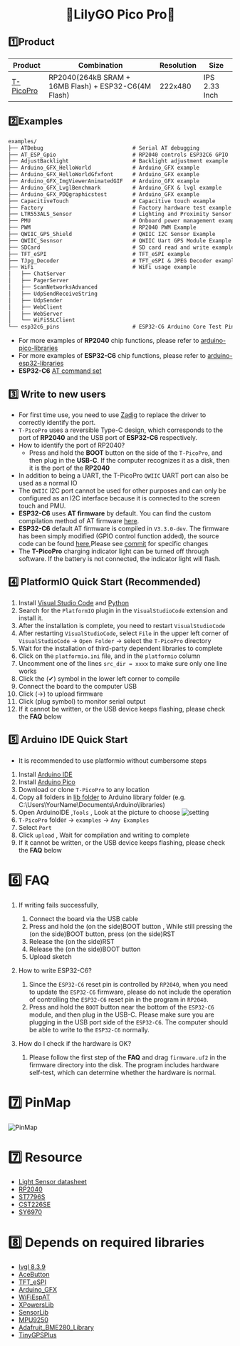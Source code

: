 <h1 align = "center">🌟LilyGO Pico Pro🌟</h1> 

## 1️⃣Product

| Product        | Combination                                          | Resolution | Size          |
| -------------- | ---------------------------------------------------- | ---------- | ------------- |
| [T-PicoPro][1] | RP2040(264kB SRAM + 16MB Flash) + ESP32-C6(4M Flash) | 222x480    | IPS 2.33 Inch |

[1]: https://www.lilygo.cc/products/

## 2️⃣Examples

```txt
examples/
├── ATDebug                            # Serial AT debugging
├── AT_ESP_Gpio                        # RP2040 controls ESP32C6 GPIO
├── AdjustBacklight                    # Backlight adjustment example
├── Arduino_GFX_HelloWorld             # Arduino_GFX example
├── Arduino_GFX_HelloWorldGfxfont      # Arduino_GFX example
├── Arduino_GFX_ImgViewerAnimatedGIF   # Arduino_GFX example
├── Arduino_GFX_LvglBenchmark          # Arduino_GFX & lvgl example
├── Arduino_GFX_PDQgraphicstest        # Arduino_GFX example
├── CapacitiveTouch                    # Capacitive touch example
├── Factory                            # Factory hardware test example
├── LTR553ALS_Sensor                   # Lighting and Proximity Sensor Example
├── PMU                                # Onboard power management example
├── PWM                                # RP2040 PWM Example
├── QWIIC_GPS_Shield                   # QWIIC I2C Sensor Example
├── QWIIC_Sesnsor                      # QWIIC Uart GPS Module Example
├── SDCard                             # SD card read and write example
├── TFT_eSPI                           # TFT_eSPI example
├── TJpg_Decoder                       # TFT_eSPI & JPEG Decoder example
├── WiFi                               # WiFi usage example 
│   ├── ChatServer
│   ├── PagerServer
│   ├── ScanNetworksAdvanced
│   ├── UdpSendReceiveString
│   ├── UdpSender
│   ├── WebClient
│   ├── WebServer
│   └── WiFiSSLClient
└── esp32c6_pins                       # ESP32-C6 Arduino Core Test Pin Example
```

* For more examples of **RP2040**  chip functions, please refer to [arduino-pico-libraries](https://github.com/earlephilhower/arduino-pico/tree/master/libraries)
* For more examples of **ESP32-C6**  chip functions, please refer to [arduino-esp32-libraries](https://github.com/espressif/arduino-esp32/tree/master/libraries)
* **ESP32-C6** [AT command set](https://docs.espressif.com/projects/esp-at/en/latest/esp32c6/Get_Started/index.html)

## 3️⃣ Write to new users

* For first time use, you need to use [Zadig](https://zadig.akeo.ie/) to replace the driver to correctly identify the port.
* `T-PicoPro` uses a reversible Type-C design, which corresponds to the port of **RP2040** and the USB port of **ESP32-C6** respectively.
* How to identify the port of RP2040?
   - Press and hold the **BOOT** button on the side of the `T-PicoPro`, and then plug in the **USB-C**. If the computer recognizes it as a disk, then it is the port of the **RP2040**
* In addition to being a UART, the T-PicoPro `QWIIC` UART port can also be used as a normal IO
* The `QWIIC` I2C port cannot be used for other purposes and can only be configured as an I2C interface because it is connected to the screen touch and PMU.
* **ESP32-C6** uses **AT firmware** by default. You can find the custom compilation method of AT firmware [here](https://docs.espressif.com/projects/esp-at/en/latest/esp32c6/AT_Command_Set/Basic_AT_Commands.html).
* **ESP32-C6** default AT firmware is compiled in `V3.3.0-dev`. The firmware has been simply modified (GPIO control function added), the source code can be found [here](https://github.com/lewisxhe/esp-at),Please see [commit](https://github.com/lewisxhe/esp-at/commit/66f9f164584fbf6e01158b5fb5578f0fd495b498) for specific changes
* The **T-PicoPro** charging indicator light can be turned off through software. If the battery is not connected, the indicator light will flash.

## 4️⃣ PlatformIO Quick Start (Recommended)

1. Install [Visual Studio Code](https://code.visualstudio.com/) and [Python](https://www.python.org/)
2. Search for the `PlatformIO` plugin in the `VisualStudioCode` extension and install it.
3. After the installation is complete, you need to restart `VisualStudioCode`
4. After restarting `VisualStudioCode`, select `File` in the upper left corner of `VisualStudioCode` -> `Open Folder` -> select the `T-PicoPro` directory
5. Wait for the installation of third-party dependent libraries to complete
6. Click on the `platformio.ini` file, and in the `platformio` column
7. Uncomment one of the lines `src_dir = xxxx` to make sure only one line works
8. Click the (✔) symbol in the lower left corner to compile
9. Connect the board to the computer USB
10. Click (→) to upload firmware
11. Click (plug symbol) to monitor serial output
12. If it cannot be written, or the USB device keeps flashing, please check the **FAQ** below

## 5️⃣ Arduino IDE Quick Start

* It is recommended to use platformio without cumbersome steps

1. Install [Arduino IDE](https://www.arduino.cc/en/software)
2. Install [Arduino Pico](https://arduino-pico.readthedocs.io/en/latest/install.html)
3. Download or clone `T-PicoPro` to any location
4. Copy all folders in [lib folder](./lib/)  to Arduino library folder (e.g. C:\Users\YourName\Documents\Arduino\libraries)
5. Open ArduinoIDE  ,`Tools` , Look at the picture to choose
   ![setting](images/ArduinoIDE.jpg)
6. `T-PicoPro` folder -> `examples` -> `Any Examples`
7. Select `Port`
8. Click `upload` , Wait for compilation and writing to complete
9. If it cannot be written, or the USB device keeps flashing, please check the **FAQ** below

# 6️⃣  FAQ

1. If writing fails successfully,
   1. Connect the board via the USB cable
   2. Press and hold the (on the side)BOOT button , While still pressing the (on the side)BOOT button, press (on the side)RST
   3. Release the (on the side)RST
   4. Release the (on the side)BOOT button
   5. Upload sketch

2. How to write ESP32-C6?
   1. Since the `ESP32-C6` reset pin is controlled by `RP2040`, when you need to update the `ESP32-C6` firmware, please do not include the operation of controlling the `ESP32-C6` reset pin in the program in `RP2040`.
   2. Press and hold the `BOOT` button near the bottom of the `ESP32-C6` module, and then plug in the USB-C. Please make sure you are plugging in the USB port side of the `ESP32-C6`. The computer should be able to write to the `ESP32-C6` normally.

3. How do I check if the hardware is OK?
   1. Please follow the first step of the **FAQ** and drag `firmware.uf2` in the firmware directory into the disk. The program includes hardware self-test, which can determine whether the hardware is normal.

# 7️⃣ PinMap

![PinMap](./images/PINMAP.jpg)

# 7️⃣ Resource

* [Light Sensor datasheet](https://github.com/lewisxhe/SensorLib/blob/master/datasheet/LTR-553ALS-01.pdf)
* [RP2040](https://www.raspberrypi.com/documentation/microcontrollers/rp2040.html)
* [ST7796S](http://www.lcdwiki.com/res/MSP4021/ST7796S-Sitronix.pdf)
* [CST226SE](https://github.com/lewisxhe/SensorLib/blob/master/datasheet/%E6%B5%B7%E6%A0%8E%E5%88%9B%E8%A7%A6%E6%91%B8%E8%8A%AF%E7%89%87%E7%A7%BB%E6%A4%8D%E6%89%8B%E5%86%8C-v3.5-20220701(1).pdf)
* [SY6970](./datasheet/AN_SY6970.pdf)

# 8️⃣ Depends on required libraries

* [lvgl 8.3.9](https://github.com/lvgl/lvgl)
* [AceButton](https://github.com/bxparks/AceButton)
* [TFT_eSPI](https://github.com/Bodmer/TFT_eSPI)
* [Arduino_GFX](https://github.com/moononournation/Arduino_GFX)
* [WiFiEspAT](https://github.com/jandrassy/WiFiEspAT)
* [XPowersLib](https://github.com/lewisxhe/XPowersLib)
* [SensorLib](https://github.com/lewisxhe/SensorsLib)
* [MPU9250](https://github.com/bolderflight/MPU9250)
* [Adafruit_BME280_Library](https://github.com/adafruit/Adafruit_BME280_Library)
* [TinyGPSPlus](https://github.com/mikalhart/TinyGPSPlus)
